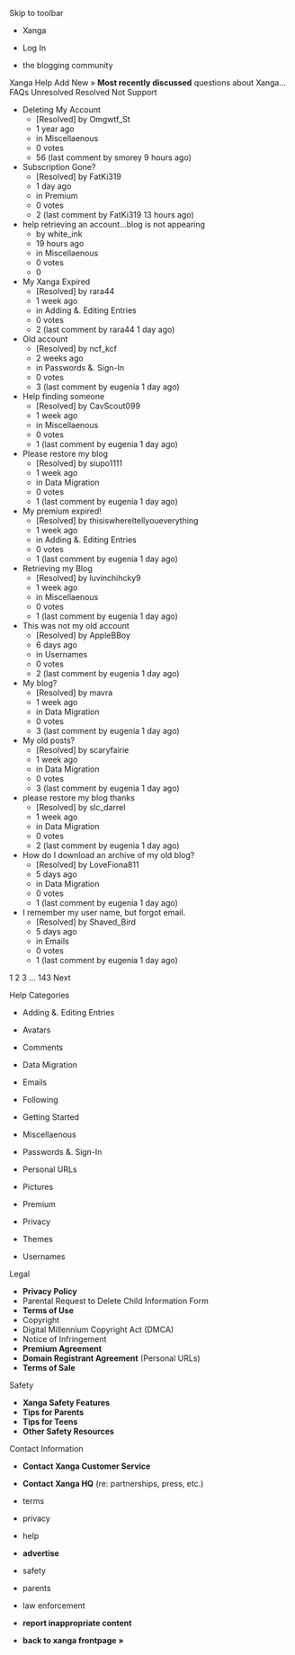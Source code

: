 Skip to toolbar

*   Xanga

*   Log In

*   the blogging community

Xanga Help Add New » **Most recently discussed** questions about Xanga… FAQs Unresolved Resolved Not Support

*   Deleting My Account
    *   \[Resolved\] by Omgwtf\_St
    *   1 year ago
    *   in Miscellaenous
    *   0 votes
    *   56 (last comment by smorey 9 hours ago)
*   Subscription Gone?
    *   \[Resolved\] by FatKi319
    *   1 day ago
    *   in Premium
    *   0 votes
    *   2 (last comment by FatKi319 13 hours ago)
*   help retrieving an account...blog is not appearing
    *   by white\_ink
    *   19 hours ago
    *   in Miscellaenous
    *   0 votes
    *   0
*   My Xanga Expired
    *   \[Resolved\] by rara44
    *   1 week ago
    *   in Adding &. Editing Entries
    *   0 votes
    *   2 (last comment by rara44 1 day ago)
*   Old account
    *   \[Resolved\] by ncf\_kcf
    *   2 weeks ago
    *   in Passwords &. Sign-In
    *   0 votes
    *   3 (last comment by eugenia 1 day ago)
*   Help finding someone
    *   \[Resolved\] by CavScout099
    *   1 week ago
    *   in Miscellaenous
    *   0 votes
    *   1 (last comment by eugenia 1 day ago)
*   Please restore my blog
    *   \[Resolved\] by siupo1111
    *   1 week ago
    *   in Data Migration
    *   0 votes
    *   1 (last comment by eugenia 1 day ago)
*   My premium expired!
    *   \[Resolved\] by thisiswhereItellyoueverything
    *   1 week ago
    *   in Adding &. Editing Entries
    *   0 votes
    *   1 (last comment by eugenia 1 day ago)
*   Retrieving my Blog
    *   \[Resolved\] by luvinchihcky9
    *   1 week ago
    *   in Miscellaenous
    *   0 votes
    *   1 (last comment by eugenia 1 day ago)
*   This was not my old account
    *   \[Resolved\] by AppleBBoy
    *   6 days ago
    *   in Usernames
    *   0 votes
    *   2 (last comment by eugenia 1 day ago)
*   My blog?
    *   \[Resolved\] by mavra
    *   1 week ago
    *   in Data Migration
    *   0 votes
    *   3 (last comment by eugenia 1 day ago)
*   My old posts?
    *   \[Resolved\] by scaryfairie
    *   1 week ago
    *   in Data Migration
    *   0 votes
    *   3 (last comment by eugenia 1 day ago)
*   please restore my blog thanks
    *   \[Resolved\] by slc\_darrel
    *   1 week ago
    *   in Data Migration
    *   0 votes
    *   2 (last comment by eugenia 1 day ago)
*   How do I download an archive of my old blog?
    *   \[Resolved\] by LoveFiona811
    *   5 days ago
    *   in Data Migration
    *   0 votes
    *   1 (last comment by eugenia 1 day ago)
*   I remember my user name, but forgot email.
    *   \[Resolved\] by Shaved\_Bird
    *   5 days ago
    *   in Emails
    *   0 votes
    *   1 (last comment by eugenia 1 day ago)

1 2 3 ... 143 Next

Help Categories

*   Adding &. Editing Entries
*   Avatars
*   Comments
*   Data Migration
*   Emails
*   Following
*   Getting Started
*   Miscellaenous

*   Passwords &. Sign-In
*   Personal URLs
*   Pictures
*   Premium
*   Privacy
*   Themes
*   Usernames

Legal

*   **Privacy Policy**
*   Parental Request to Delete Child Information Form
*   **Terms of Use**
*   Copyright
*   Digital Millennium Copyright Act (DMCA)
*   Notice of Infringement
*   **Premium Agreement**
*   **Domain Registrant Agreement** (Personal URLs)
*   **Terms of Sale**

Safety

*   **Xanga Safety Features**
*   **Tips for Parents**
*   **Tips for Teens**
*   **Other Safety Resources**

Contact Information

*   **Contact Xanga Customer Service**
*   **Contact Xanga HQ** (re: partnerships, press, etc.)

*   terms
*   privacy
*   help
*   **advertise**

*   safety
*   parents
*   law enforcement
*   **report inappropriate content**

*   **back to xanga frontpage »**